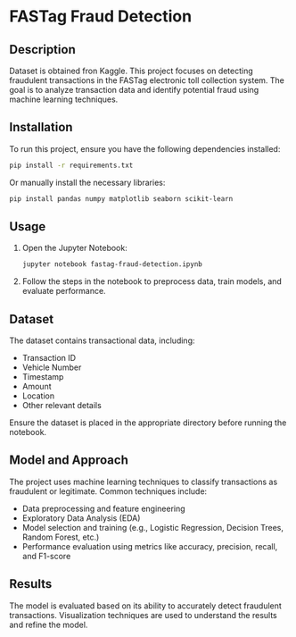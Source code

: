 # FASTag Fraud Detection

## Description
Dataset is obtained fron Kaggle.
This project focuses on detecting fraudulent transactions in the FASTag electronic toll collection system. 
The goal is to analyze transaction data and identify potential fraud using machine learning techniques.

## Installation

To run this project, ensure you have the following dependencies installed:

```bash
pip install -r requirements.txt
```

Or manually install the necessary libraries:

```bash
pip install pandas numpy matplotlib seaborn scikit-learn
```

## Usage

1. Open the Jupyter Notebook:
   ```bash
   jupyter notebook fastag-fraud-detection.ipynb
   ```
2. Follow the steps in the notebook to preprocess data, train models, and evaluate performance.

## Dataset

The dataset contains transactional data, including:

- Transaction ID
- Vehicle Number
- Timestamp
- Amount
- Location
- Other relevant details

Ensure the dataset is placed in the appropriate directory before running the notebook.

## Model and Approach

The project uses machine learning techniques to classify transactions as fraudulent or legitimate. Common techniques include:

- Data preprocessing and feature engineering
- Exploratory Data Analysis (EDA)
- Model selection and training (e.g., Logistic Regression, Decision Trees, Random Forest, etc.)
- Performance evaluation using metrics like accuracy, precision, recall, and F1-score

## Results

The model is evaluated based on its ability to accurately detect fraudulent transactions. Visualization techniques are used to understand the results and refine the model.


